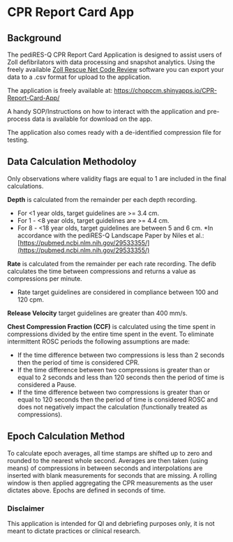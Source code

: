 # CPR Report Card App

## Background
The pediRES-Q CPR Report Card Application is designed to assist users of Zoll defibrilators with data processing and snapshot analytics. Using the freely available [Zoll Rescue Net Code Review](https://www.zoll.com/medical-products/data-management/rescue-net-fire-ems/code-review/) software you can export your data to a .csv format for upload to the application.

The application is freely available at: https://chopccm.shinyapps.io/CPR-Report-Card-App/

A handy SOP/Instructions on how to interact with the application and pre-process data is available for download on the app. 

The application also comes ready with a de-identified compression file for testing.

## Data Calculation Methodoloy
Only observations where validity flags are equal to 1 are included in the final calculations.

**Depth** is calculated from the remainder per each depth recording.
- For <1 year olds, target guidelines are >= 3.4 cm.
- For 1 - <8 year olds, target guidelines are >= 4.4 cm.
- For 8 - <18 year olds, target guidelines are between 5 and 6 cm.
*In accordance with the pediRES-Q Landscape Paper by Niles et al.: [https://pubmed.ncbi.nlm.nih.gov/29533355/](https://pubmed.ncbi.nlm.nih.gov/29533355/)

**Rate** is calculated from the remainder per each rate recording. The defib calculates the time between compressions and returns a value as compressions per minute.
- Rate target guidelines are considered in compliance between 100 and 120 cpm.

**Release Velocity** target guidelines are greater than 400 mm/s.

**Chest Compression Fraction (CCF)** is calculated using the time spent in compressions divided by the entire time spent in the event. To eliminate intermittent ROSC periods the following assumptions are made:
- If the time difference between two compressions is less than 2 seconds then the period of time is considered CPR.
- If the time difference between two compressions is greater than or equal to 2 seconds and less than 120 seconds then the period of time is considered a Pause.
- If the time difference between two compressions is greater than or equal to 120 seconds then the period of time is considered ROSC and does not negatively impact the calculation (functionally treated as compressions).

## Epoch Calculation Method
To calculate epoch averages, all time stamps are shifted up to zero and rounded to the nearest whole second. Averages are then taken (using means) of compressions in between seconds and interpolations are inserted with blank measurements for seconds that are missing. A rolling window is then applied aggregating the CPR measurements as the user dictates above. Epochs are defined in seconds of time.

### Disclaimer
This application is intended for QI and debriefing purposes only, it is not meant to dictate practices or clinical research.
